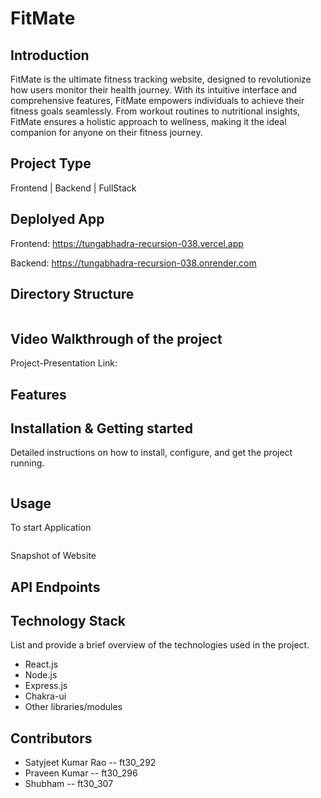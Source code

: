 # FitMate

## Introduction

FitMate is the ultimate fitness tracking website, designed to revolutionize how users monitor their health journey. With its intuitive interface and comprehensive features, FitMate empowers individuals to achieve their fitness goals seamlessly. From workout routines to nutritional insights, FitMate ensures a holistic approach to wellness, making it the ideal companion for anyone on their fitness journey. 

## Project Type

Frontend | Backend | FullStack

## Deplolyed App

Frontend: https://tungabhadra-recursion-038.vercel.app

Backend: https://tungabhadra-recursion-038.onrender.com

## Directory Structure
```

  ```

## Video Walkthrough of the project

Project-Presentation Link: 


## Features
  

  
## Installation & Getting started

Detailed instructions on how to install, configure, and get the project running.

```bash


```

## Usage

To start Application

```bash


```

Snapshot of Website

## API Endpoints





## Technology Stack

List and provide a brief overview of the technologies used in the project.

- React.js
- Node.js
- Express.js
- Chakra-ui
- Other libraries/modules

## Contributors

- Satyjeet Kumar Rao -- ft30_292 
- Praveen Kumar -- ft30_296
- Shubham -- ft30_307